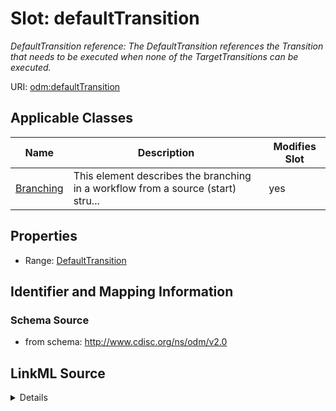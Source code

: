 # Slot: defaultTransition


_DefaultTransition reference: The DefaultTransition references the Transition that needs to be executed when none of the TargetTransitions can be executed._



URI: [odm:defaultTransition](http://www.cdisc.org/ns/odm/v2.0/defaultTransition)



<!-- no inheritance hierarchy -->




## Applicable Classes

| Name | Description | Modifies Slot |
| --- | --- | --- |
[Branching](Branching.md) | This element describes the branching in a workflow from a source (start) stru... |  yes  |







## Properties

* Range: [DefaultTransition](DefaultTransition.md)





## Identifier and Mapping Information







### Schema Source


* from schema: http://www.cdisc.org/ns/odm/v2.0




## LinkML Source

<details>
```yaml
name: defaultTransition
description: 'DefaultTransition reference: The DefaultTransition references the Transition
  that needs to be executed when none of the TargetTransitions can be executed.'
from_schema: http://www.cdisc.org/ns/odm/v2.0
rank: 1000
identifier: false
alias: defaultTransition
domain_of:
- Branching
range: DefaultTransition

```
</details>